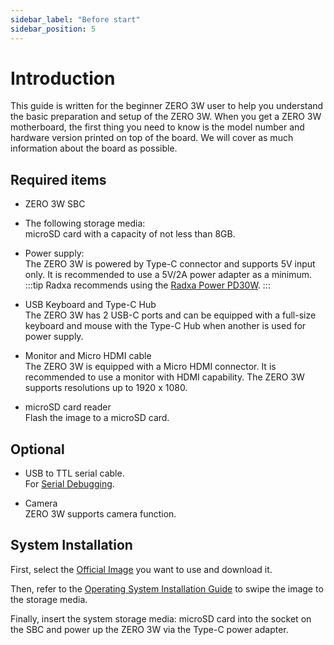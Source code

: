 ```yaml
---
sidebar_label: "Before start"
sidebar_position: 5
---
```


# Introduction

This guide is written for the beginner ZERO 3W user to help you understand the basic preparation and setup of the ZERO 3W.
When you get a ZERO 3W motherboard, the first thing you need to know is the model number and hardware version printed on top of the board.
We will cover as much information about the board as possible.

## Required items

- ZERO 3W SBC

- The following storage media:  
  microSD card with a capacity of not less than 8GB.

- Power supply:  
  The ZERO 3W is powered by Type-C connector and supports 5V input only. It is recommended to use a 5V/2A power adapter as a minimum.
  :::tip
  Radxa recommends using the [Radxa Power PD30W](/accessories/pd_30w).
  :::

- USB Keyboard and Type-C Hub  
  The ZERO 3W has 2 USB-C ports and can be equipped with a full-size keyboard and mouse with the Type-C Hub when another is used for power supply.

- Monitor and Micro HDMI cable  
  The ZERO 3W is equipped with a Micro HDMI connector. It is recommended to use a monitor with HDMI capability.
  The ZERO 3W supports resolutions up to 1920 x 1080.

- microSD card reader  
  Flash the image to a microSD card.

## Optional

- USB to TTL serial cable.  
  For [Serial Debugging](/general-tutorial/serial).

- Camera  
  ZERO 3W supports camera function.

## System Installation

First, select the [Official Image](/rock3/images) you want to use and download it.

Then, refer to the [Operating System Installation Guide](/general-tutorial/os-installation) to swipe the image to the storage media.

Finally, insert the system storage media: microSD card into the socket on the SBC and power up the ZERO 3W via the Type-C power adapter.
